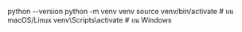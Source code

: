 python --version
python -m venv venv
source venv/bin/activate  # บน macOS/Linux
venv\Scripts\activate     # บน Windows
